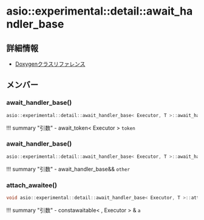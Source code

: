 # asio::experimental::detail::await_handler_base



## 詳細情報

- [Doxygenクラスリファレンス](https://lang-ship.com/reference/ESP32/latest/classasio_1_1experimental_1_1detail_1_1await__handler__base.html)

## メンバー



### await_handler_base()



```c
asio::experimental::detail::await_handler_base< Executor, T >::await_handler_base(await_token< Executor > token)
```

!!! summary "引数"
	- await_token< Executor > `token` 



### await_handler_base()



```c
asio::experimental::detail::await_handler_base< Executor, T >::await_handler_base(await_handler_base &&other) noexcept
```

!!! summary "引数"
	- await_handler_base&& `other` 



### attach_awaitee()



```c
void asio::experimental::detail::await_handler_base< Executor, T >::attach_awaitee(const awaitable< T, Executor > &a)
```

!!! summary "引数"
	- constawaitable< , Executor > & `a` 




